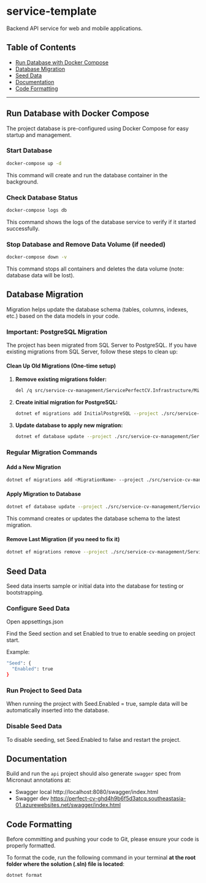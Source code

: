 # service-template

Backend API service for web and mobile applications.

## Table of Contents

- [Run Database with Docker Compose](#run-database-with-docker-compose)
- [Database Migration](#database-migration)
- [Seed Data](#seed-data)
- [Documentation](#documentation)
- [Code Formatting](#code-formatting)

---

## Run Database with Docker Compose

The project database is pre-configured using Docker Compose for easy startup and management.

### Start Database

```bash
docker-compose up -d
```

This command will create and run the database container in the background.

### Check Database Status

```bash
docker-compose logs db
```

This command shows the logs of the database service to verify if it started successfully.

### Stop Database and Remove Data Volume (if needed)

```bash
docker-compose down -v
```

This command stops all containers and deletes the data volume (note: database data will be lost).

## Database Migration

Migration helps update the database schema (tables, columns, indexes, etc.) based on the data models in your code.

### Important: PostgreSQL Migration

The project has been migrated from SQL Server to PostgreSQL. If you have existing migrations from SQL Server, follow these steps to clean up:

#### Clean Up Old Migrations (One-time setup)

1. **Remove existing migrations folder:**
   ```bash
   del /q src/service-cv-management/ServicePerfectCV.Infrastructure/Migrations
   ```

2. **Create initial migration for PostgreSQL:**
   ```bash
   dotnet ef migrations add InitialPostgreSQL --project ./src/service-cv-management/ServicePerfectCV.Infrastructure --startup-project ./src/service-cv-management/ServicePerfectCV.WebApi
   ```

3. **Update database to apply new migration:**
   ```bash
   dotnet ef database update --project ./src/service-cv-management/ServicePerfectCV.Infrastructure --startup-project ./src/service-cv-management/ServicePerfectCV.WebApi
   ```

### Regular Migration Commands

#### Add a New Migration

```bash
dotnet ef migrations add <MigrationName> --project ./src/service-cv-management/ServicePerfectCV.Infrastructure --startup-project ./src/service-cv-management/ServicePerfectCV.WebApi
```

#### Apply Migration to Database

```bash
dotnet ef database update --project ./src/service-cv-management/ServicePerfectCV.Infrastructure --startup-project ./src/service-cv-management/ServicePerfectCV.WebApi
```

This command creates or updates the database schema to the latest migration.

#### Remove Last Migration (if you need to fix it)

```bash
dotnet ef migrations remove --project ./src/service-cv-management/ServicePerfectCV.Infrastructure --startup-project ./src/service-cv-management/ServicePerfectCV.WebApi
```

## Seed Data

Seed data inserts sample or initial data into the database for testing or bootstrapping.

### Configure Seed Data

Open appsettings.json

Find the Seed section and set Enabled to true to enable seeding on project start.

Example:

```bash
"Seed": {
  "Enabled": true
}

```

### Run Project to Seed Data

When running the project with Seed.Enabled = true, sample data will be automatically inserted into the database.

### Disable Seed Data

To disable seeding, set Seed.Enabled to false and restart the project.

## Documentation

Build and run the `api` project should also generate `swagger` spec from Micronaut annotations at:

- Swagger local http://localhost:8080/swagger/index.html
- Swagger dev https://perfect-cv-ghd4h9b6f5d3atcq.southeastasia-01.azurewebsites.net/swagger/index.html

## Code Formatting

Before committing and pushing your code to Git, please ensure your code is properly formatted.

To format the code, run the following command in your terminal **at the root folder where the solution (.sln) file is located**:

```bash
dotnet format
```
